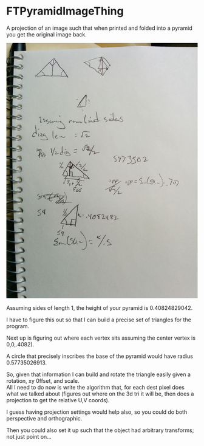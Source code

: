 # FTPyramidImageThing
A projection of an image such that when printed and folded into a pyramid you get the original image back.

![alt text](images/Notes.jpg "Notes!!")


Assuming sides of length 1, the height of your pyramid is 0.40824829042.

I have to figure this out so that I can build a precise set of triangles for the program.

Next up is figuring out where each vertex sits assuming the center vertex is 0,0,.4082).

A circle that precisely inscribes the base of the pyramid would have radius 0.57735026913.

So, given that information I can build and rotate the triangle easily given a rotation, xy 0ffset, and scale.  
All I need to do now is write the algorithm that, for each dest pixel does what we talked about 
(figures out where on the 3d tri it will be, then does a projection to get the relative U,V coords).

I guess having projection settings would help also, so you could do both perspective and orthographic.

Then you could also set it up such that the object had arbitrary transforms; not just point on...